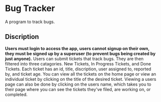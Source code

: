 # Bug Tracker

A program to track bugs.

## Discription

**Users must login to access the app, users cannot signup on their own, they must be signed up by a superuser (to prevent bugs being created by just anyone).** Users can submit tickets that track bugs. They are then filtered into three catagories. New Tickets, In Progress Tickets, and Done Tickets. Each ticket has an id, title, discription, user assigned to, reported by, and ticket age. You can view all the tickets on the home page or view an individual ticket by clicking on the title of the desired ticket. Viewing a users page can also be done by clicking on the users name, which takes you to their page where you can see the tickets they've filed, are working on, or completed.
